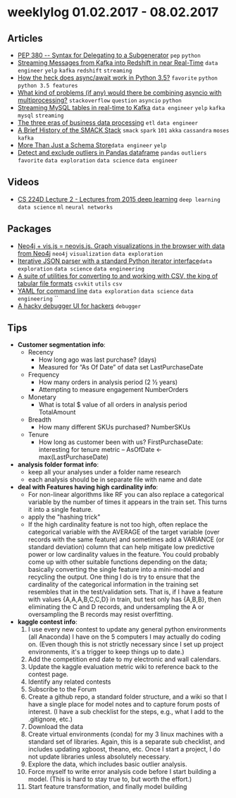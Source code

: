 # weeklylog 01.02.2017 - 08.02.2017

## Articles
- [PEP 380 -- Syntax for Delegating to a Subgenerator](https://www.python.org/dev/peps/pep-0380/) `pep` `python`
- [Streaming Messages from Kafka into Redshift in near Real-Time](https://engineeringblog.yelp.com/2016/10/redshift-connector.html) `data engineer` `yelp` `kafka` `redshift` `streaming`
- [How the heck does async/await work in Python 3.5?](http://www.snarky.ca/how-the-heck-does-async-await-work-in-python-3-5) `favorite` `python` `python 3.5 features`
- [What kind of problems (if any) would there be combining asyncio with multiprocessing?](http://stackoverflow.com/questions/21159103/what-kind-of-problems-if-any-would-there-be-combining-asyncio-with-multiproces) `stackoverflow` `question` `asyncio` `python`
- [Streaming MySQL tables in real-time to Kafka](https://engineeringblog.yelp.com/2016/08/streaming-mysql-tables-in-real-time-to-kafka.html) `data engineer` `yelp` `kafka` `mysql` `streaming`
- [The three eras of business data processing](http://snowplowanalytics.com/blog/2014/01/20/the-three-eras-of-business-data-processing/) `etl` `data engineer`
- [A Brief History of the SMACK Stack](https://chiefscientist.org/a-brief-history-of-the-smack-stack-f382547e91fe#.ttmfmqi70) `smack` `spark` `101` `akka` `cassandra` `moses` `kafka`
- [More Than Just a Schema Store](https://engineeringblog.yelp.com/2016/08/more-than-just-a-schema-store.html)`data engineer` `yelp`
- [Detect and exclude outliers in Pandas dataframe](http://stackoverflow.com/questions/23199796/detect-and-exclude-outliers-in-pandas-dataframe) `pandas` `outliers` `favorite` `data exploration` `data science` `data engineer`

## Videos
- [CS 224D Lecture 2 - Lectures from 2015 deep learning](https://www.youtube.com/watch?v=T8tQZChniMk) `deep learning` `data science` `ml` `neural networks`

## Packages
- [Neo4j + vis.js = neovis.js. Graph visualizations in the browser with data from Neo4j](https://github.com/johnymontana/neovis.js) `neo4j` `visualization` `data exploration`
- [Iterative JSON parser with a standard Python iterator interface](https://pypi.python.org/pypi/ijson/)`data exploration` `data science` `data engineering`
- [A suite of utilities for converting to and working with CSV, the king of tabular file formats](https://github.com/wireservice/csvkit) `csvkit` `utils` `csv` 
- [YAML for command line](https://github.com/0k/shyaml) `data exploration` `data science` `data engineering` ``
- [A hacky debugger UI for hackers](https://github.com/snare/voltron) `debugger`

## Tips
- **Customer segmentation info**:
    - Recency
        * How long ago was last purchase? (days)
        * Measured for “As Of Date” of data set
        LastPurchaseDate
    - Frequency
        * How many orders in analysis period (2 ½ years)
        * Attempting to measure engagement
        NumberOrders
    - Monetary
        * What is total $ value of all orders in analysis period	
        TotalAmount
    - Breadth
        * How many different SKUs purchased?
        NumberSKUs
    - Tenure
        * How long as customer been with us?
        FirstPurchaseDate: interesting for tenure metric 
    – AsOfDate <- max(LastPurchaseDate)    
- **analysis folder format info**:
    - keep all your analyses under a folder name research 
    - each analysis should be in separate file with name and date
- **deal with Features having high cardinality info**:
    - For non-linear algorithms like RF you can also replace a categorical variable by the number of times it appears in the train set. This turns it into a single feature.
    - apply the "hashing trick"
    - If the high cardinality feature is not too high, often replace the categorical variable with the AVERAGE of the target variable (over records with the same feature) and sometimes add a VARIANCE (or standard deviation) column that can help mitigate low predictive power or low cardinality values in the feature. You could probably come up with other suitable functions depending on the data; 
      basically converting the single feature into a mini-model and recycling the output.
      One thing I do is try to ensure that the cardinality of the categorical information in the training set resembles that in the test/validation sets. That is, if I have a feature with values {A,A,A,B,C,C,D} in train, but test only has {A,B,B}, then eliminating the C and D records, and undersampling the A or oversampling the B records may resist overfitting.
- **kaggle contest info**:
    1. I use every new contest to update any general python environments (all Anaconda) I have on the 5 computers I may actually do coding on. (Even though this is not strictly necessary since I set up project environments, it's a trigger to keep things up to date.)
    2. Add the competition end date to my electronic and wall calendars.
    3. Update the kaggle evaluation metric wiki to reference back to the contest page.
    4. Identify any related contests
    5. Subscribe to the Forum
    6. Create a github repo, a standard folder structure, and a wiki so that I have a single place for model notes and to capture forum posts of interest. (I have a sub checklist for the steps, e.g., what I add to the .gitignore, etc.)
    7. Download the data
    8. Create virtual environments (conda) for my 3 linux machines with a standard set of libraries. Again, this is a separate sub checklist, and includes updating xgboost, theano, etc. Once I start a project, I do not update libraries unless absolutely necessary.
    9. Explore the data, which includes basic outlier analysis.
    10. Force myself to write error analysis code before I start building a model. (This is hard to stay true to, but worth the effort.)
    11. Start feature transformation, and finally model building	

